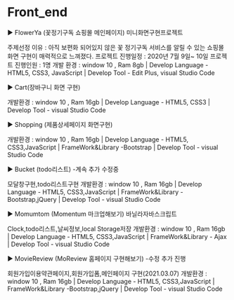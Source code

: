 # Front_end

▶ FlowerYa (꽃정기구독 쇼핑몰 메인페이지) 미니화면구현프로젝트

주제선정 이유 : 아직 보편화 되어있지 않은 꽃 정기구독 서비스를 알릴 수 있는 쇼핑몰 화면 구현이 매력적으로 느껴졌다.
프로젝트 진행일정 : 2020년 7월 9일~ 10일
프로젝트 진행인원 : 1명
개발 환경 : window 10 , Ram 8gb | Develop Language - HTML5, CSS3, JavaScript | Develop Tool - Edit Plus, visual Studio Code

▶ Cart(장바구니 화면 구현)

개발환경 : window 10 , Ram 16gb | Develop Language - HTML5, CSS3 | Develop Tool - visual Studio Code

▶ Shopping (제품상세페이지 화면구현)

개발환경 : window 10 , Ram 16gb | Develop Language - HTML5, CSS3,JavaScript | FrameWork&Library -Bootstrap | Develop Tool - visual Studio Code

▶ Bucket (todo리스트) -계속 추가 수정중

모달창구현,todo리스트구현
개발환경 : window 10 , Ram 16gb | Develop Language - HTML5, CSS3,JavaScript | FrameWork&Library -Bootstrap,jQuery | Develop Tool - visual Studio Code

▶ Momumtom (Momentum 마크업해보기) 바닐라자바스크립트

Clock,todo리스트,날씨정보,local Storage저장
개발환경 : window 10 , Ram 16gb | Develop Language - HTML5, CSS3,JavaScript | FrameWork&Library - Ajax | Develop Tool - visual Studio Code

▶ MovieReview (MoReview 홈페이지 구현해보기) -수정 추가 진행

회원가입이용약관페이지,회원가입폼,메인페이지 구현(2021.03.07)
개발환경 : window 10 , Ram 16gb | Develop Language - HTML5, CSS3,JavaScript | FrameWork&Library -Bootstrap,jQuery | Develop Tool - visual Studio Code


